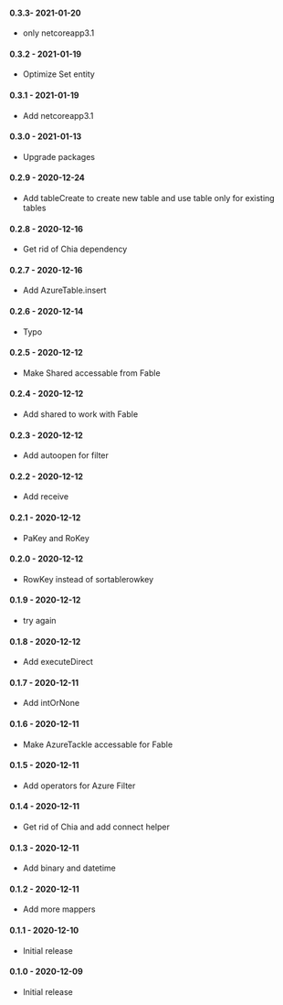 #### 0.3.3- 2021-01-20
* only netcoreapp3.1
#### 0.3.2 - 2021-01-19
* Optimize Set entity
#### 0.3.1 - 2021-01-19
* Add netcoreapp3.1
#### 0.3.0 - 2021-01-13
* Upgrade packages
#### 0.2.9 - 2020-12-24
* Add tableCreate to create new table and use table only for existing tables
#### 0.2.8 - 2020-12-16
* Get rid of Chia dependency
#### 0.2.7 - 2020-12-16
* Add AzureTable.insert
#### 0.2.6 - 2020-12-14
* Typo
#### 0.2.5 - 2020-12-12
* Make Shared accessable from Fable
#### 0.2.4 - 2020-12-12
* Add shared to work with Fable
#### 0.2.3 - 2020-12-12
* Add autoopen for filter
#### 0.2.2 - 2020-12-12
* Add receive
#### 0.2.1 - 2020-12-12
* PaKey and RoKey
#### 0.2.0 - 2020-12-12
* RowKey instead of sortablerowkey
#### 0.1.9 - 2020-12-12
* try again
#### 0.1.8 - 2020-12-12
* Add executeDirect
#### 0.1.7 - 2020-12-11
* Add intOrNone
#### 0.1.6 - 2020-12-11
* Make AzureTackle accessable for Fable
#### 0.1.5 - 2020-12-11
* Add operators for Azure Filter
#### 0.1.4 - 2020-12-11
* Get rid of Chia and add connect helper
#### 0.1.3 - 2020-12-11
* Add binary and datetime
#### 0.1.2 - 2020-12-11
* Add more mappers
#### 0.1.1 - 2020-12-10
* Initial release
#### 0.1.0 - 2020-12-09
* Initial release
